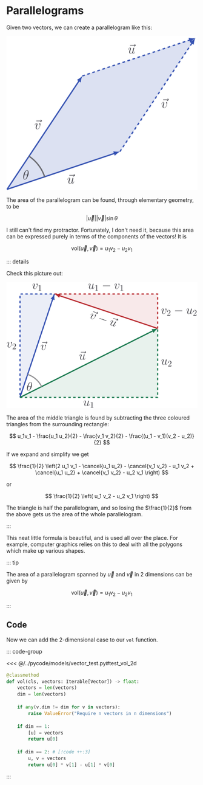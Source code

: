 # Parallelograms

Given two vectors, we can create a parallelogram like this:

![](../../images/vector-parallelogram.svg)

The area of the parallelogram can be found, through elementary geometry, to be

$$
|\vec{u}| |\vec{v}| \sin \theta
$$

I still can't find my protractor. Fortunately, I don't need it, because this
area can be expressed purely in terms of the components of the vectors! It is

$$
\text{vol}\left( \vec{u}, \vec{v} \right) = u_1 v_2 - u_2 v_1
$$

::: details

Check this picture out:

![](../../images/cross-prod-proof.svg)

The area of the middle triangle is found by subtracting the three coloured
triangles from the surrounding rectangle:

$$
u_1v_1 - \frac{u_1 u_2}{2} - \frac{v_1 v_2}{2} - \frac{(u_1 - v_1)(v_2 - u_2)}{2}
$$

If we expand and simplify we get

$$
\frac{1}{2} \left(2 u_1 v_1 - \cancel{u_1 u_2} - \cancel{v_1 v_2} - u_1 v_2 + \cancel{u_1 u_2} + \cancel{v_1 v_2} - u_2 v_1 \right)
$$

or

$$
\frac{1}{2} \left( u_1 v_2 - u_2 v_1 \right)
$$

The triangle is half the parallelogram, and so losing the $\frac{1}{2}$ from the
above gets us the area of the whole parallelogram.

:::

This neat little formula is beautiful, and is used all over the place. For
example, computer graphics relies on this to deal with all the polygons which
make up various shapes.

::: tip

The area of a parallelogram spanned by $\vec{u}$ and $\vec{v}$ in $2$ dimensions
can be given by

$$
\text{vol}\left( \vec{u}, \vec{v} \right) = u_1 v_2 - u_2 v_1
$$

:::

## Code

Now we can add the $2$-dimensional case to our `vol` function.

::: code-group

<<< @/../pycode/models/vector_test.py#test_vol_2d

```py [vector.py]
@classmethod
def vol(cls, vectors: Iterable[Vector]) -> float:
    vectors = len(vectors)
    dim = len(vectors)

    if any(v.dim != dim for v in vectors):
        raise ValueError("Require n vectors in n dimensions")

    if dim == 1:
        [u] = vectors
        return u[0]

    if dim == 2: # [!code ++:3]
        u, v = vectors
        return u[0] * v[1] - u[1] * v[0]
```

:::
